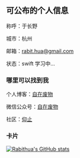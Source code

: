 ## 可公布的个人信息

称呼：于长野

城市：杭州

邮箱：[rabit.hua@gmail.com][1]

状态：swift 学习中...

### 哪里可以找到我

个人博客：[自在废物][4]

微信公众号：[自在废物][2]

社区：[仰止](https://talk.wowow.club)

### 卡片

[![Rabithua's GitHub stats](https://github-readme-stats.vercel.app/api?username=rabithua&show_icons=true)](https://github.com/anuraghazra/github-readme-stats)

  [1]: mailto:rabit_hua@qq.com
  [2]: https://mp.weixin.qq.com/s/1M_HFFSFRMzAWpR2WF-sJA
  [3]: https://weibo.com/u/5847542120
  [4]: https://rabithua.club
